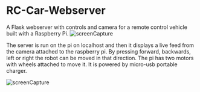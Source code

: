 # RC-Car-Webserver
A Flask webserver with controls and camera for a remote control vehicle built with a Raspberry Pi. 
![screenCapture](photos/robotviewgif.gif)

The server is run on the pi on localhost and then it displays a live feed from the camera attached to the raspberry pi.
By pressing forward, backwards, left or right the robot can be moved in that direction. The pi has two motors with wheels attached to move it. It is powered by micro-usb portable charger. 

![screenCapture](photos/robot.gif)


